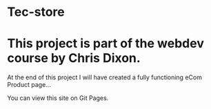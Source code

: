 # Tec-store

# This project is part of the webdev course by Chris Dixon. 

At the end of this project I will have created a fully functioning eCom Product page...

You can view this site on Git Pages.